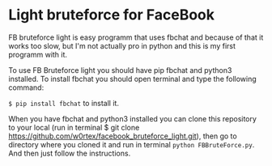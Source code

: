 # Light bruteforce for FaceBook
FB bruteforce light is easy programm that uses fbchat and because of that it works too slow, but I'm not actually pro in python and this is my first programm with it.

To use FB Bruteforce light you should have pip fbchat and python3 installed. To install fbchat you should open terminal and type the following command:

<code>$ pip install fbchat</code> to install it.

When you have fbchat and python3 installed you can clone this repository to your local (run in terminal $ git clone https://github.com/w0rtex/facebook_bruteforce_light.git), then go to directory where you cloned it and run in terminal <code>python FBBruteForce.py</code>.
And then just follow the instructions.
